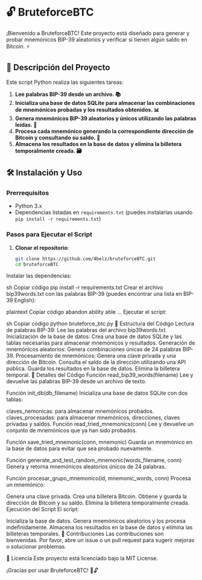# 🔓 BruteforceBTC

¡Bienvenido a BruteforceBTC! Este proyecto está diseñado para generar y probar mnemónicos BIP-39 aleatorios y verificar si tienen algún saldo en Bitcoin. ⚡

## 🚀 Descripción del Proyecto

Este script Python realiza las siguientes tareas:

1. **Lee palabras BIP-39 desde un archivo. 📚**
2. **Inicializa una base de datos SQLite para almacenar las combinaciones de mnemónicos probadas y los resultados obtenidos. 📊**
3. **Genera mnemónicos BIP-39 aleatorios y únicos utilizando las palabras leídas. 🎲**
4. **Procesa cada mnemónico generando la correspondiente dirección de Bitcoin y consultando su saldo. 💸**
5. **Almacena los resultados en la base de datos y elimina la billetera temporalmente creada. 🗃️**

## 🛠️ Instalación y Uso

### Prerrequisitos

- Python 3.x
- Dependencias listadas en `requirements.txt` (puedes instalarlas usando `pip install -r requirements.txt`)

### Pasos para Ejecutar el Script

1. **Clonar el repositorio**:
   ```sh
   git clone https://github.com/4belz/bruteforceBTC.git
   cd bruteforceBTC
Instalar las dependencias:

sh
Copiar código
pip install -r requirements.txt
Crear el archivo bip39words.txt con las palabras BIP-39 (puedes encontrar una lista en BIP-39 English):

plaintext
Copiar código
abandon
ability
able
...
Ejecutar el script:

sh
Copiar código
python bruteforce_btc.py
📂 Estructura del Código
Lectura de palabras BIP-39: Lee las palabras del archivo bip39words.txt.
Inicialización de la base de datos: Crea una base de datos SQLite y las tablas necesarias para almacenar mnemónicos y resultados.
Generación de mnemónicos aleatorios: Genera combinaciones únicas de 24 palabras BIP-39.
Procesamiento de mnemónicos:
Genera una clave privada y una dirección de Bitcoin.
Consulta el saldo de la dirección utilizando una API pública.
Guarda los resultados en la base de datos.
Elimina la billetera temporal.
📝 Detalles del Código
Función read_bip39_words(filename)
Lee y devuelve las palabras BIP-39 desde un archivo de texto.

Función init_db(db_filename)
Inicializa una base de datos SQLite con dos tablas:

claves_nemonicas: para almacenar mnemónicos probados.
claves_procesadas: para almacenar mnemónicos, direcciones, claves privadas y saldos.
Función read_tried_mnemonics(conn)
Lee y devuelve un conjunto de mnemónicos que ya han sido probados.

Función save_tried_mnemonic(conn, mnemonic)
Guarda un mnemónico en la base de datos para evitar que sea probado nuevamente.

Función generate_and_test_random_mnemonic(words_filename, conn)
Genera y retorna mnemónicos aleatorios únicos de 24 palabras.

Función procesar_grupo_mnemonico(id, mnemonic_words, conn)
Procesa un mnemónico:

Genera una clave privada.
Crea una billetera Bitcoin.
Obtiene y guarda la dirección de Bitcoin y su saldo.
Elimina la billetera temporalmente creada.
Ejecución del Script
El script:

Inicializa la base de datos.
Genera mnemónicos aleatorios y los procesa indefinidamente.
Almacena los resultados en la base de datos y elimina las billeteras temporales.
🚧 Contribuciones
Las contribuciones son bienvenidas. Por favor, abre un issue o un pull request para sugerir mejoras o solucionar problemas.

📜 Licencia
Este proyecto está licenciado bajo la MIT License.

¡Gracias por usar BruteforceBTC! 🚀🔓
